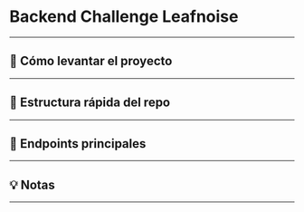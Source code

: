 # Backend Challenge Leafnoise

---

## 🚀 Cómo levantar el proyecto

---

## 📂 Estructura rápida del repo

---

## 📡 Endpoints principales

---

## 💡 Notas

---

